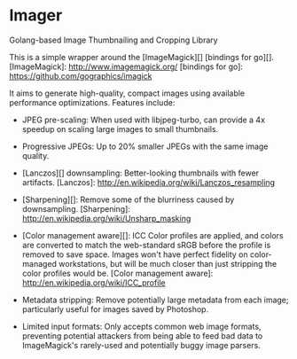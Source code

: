 Imager
======

Golang-based Image Thumbnailing and Cropping Library

This is a simple wrapper around the [ImageMagick][] [bindings for go][].
[ImageMagick]: http://www.imagemagick.org/
[bindings for go]: https://github.com/gographics/imagick

It aims to generate high-quality, compact images using available performance
optimizations.  Features include:

- JPEG pre-scaling: When used with libjpeg-turbo, can provide a 4x speedup
on scaling large images to small thumbnails.

- Progressive JPEGs: Up to 20% smaller JPEGs with the same image quality.

- [Lanczos][] downsampling: Better-looking thumbnails with fewer artifacts.
[Lanczos]: http://en.wikipedia.org/wiki/Lanczos_resampling

- [Sharpening][]: Remove some of the blurriness caused by downsampling.
[Sharpening]: http://en.wikipedia.org/wiki/Unsharp_masking

- [Color management aware][]: ICC Color profiles are applied, and colors are
converted to match the web-standard sRGB before the profile is removed to
save space.  Images won't have perfect fidelity on color-managed
workstations, but will be much closer than just stripping the color profiles
would be.
[Color management aware]: http://en.wikipedia.org/wiki/ICC_profile

- Metadata stripping: Remove potentially large metadata from each image;
particularly useful for images saved by Photoshop.

- Limited input formats: Only accepts common web image formats, preventing
potential attackers from being able to feed bad data to ImageMagick's
rarely-used and potentially buggy image parsers.
